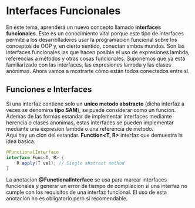 # Interfaces Funcionales

En este tema, aprenderá un nuevo concepto llamado **interfaces funcionales**. Este es un conocimiento vital porque este tipo de interfaces permite a los desarrolladores usar la programación funcional sobre los conceptos de OOP y, en cierto sentido, conectan ambos mundos. Son las interfaces funcionales las que hacen posible el uso de expresiones lambda, referencias a métodos y otras cosas funcionales. Suponemos que ya está familiarizado con las interfaces, las expresiones lambda y las clases anónimas. Ahora vamos a mostrarte cómo están todos conectados entre sí.

## Funciones e Interfaces

Si una interfaz contiene solo un **unico metodo abstracto** (dicha interfaz a veces se denomina **tipo SAM**), se puede considerar como un funcion. Ademas de las formas estandar de implementar interfaces mediante herencia o clases anonimas, estas interfaces se pueden implementar mediante una expresion lambda o una referencia de metodo.  
Aqui hay un clon del estandar. **Function<T, R>** interfaz que demuestra la idea basica.

~~~java
@FunctionalInterface
interface Func<T, R> {
    R apply(T val); // Single abstract method
}
~~~

La anotacion **@FunctionalInterface** se usa para marcar interfaces funcionales y generar un error de tiempo de compilacion si una interfaz no cumple con los requisitos de una interfaz funcional. El uso de esta anotacion no es obligatorio pero si recomendable.  
